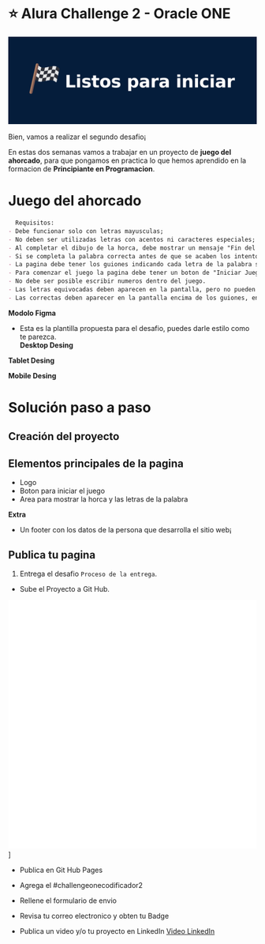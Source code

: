  # ⭐️ Alura Challenge 2 - Oracle ONE  

 ![image](/img/listos-para-iniciar.png)

Bien, vamos a realizar el segundo desafio¡

En estas dos semanas vamos a trabajar en un proyecto de **juego del ahorcado**, para que pongamos en practica lo que hemos aprendido en la formacion de **Principiante en Programacion**.

# Juego del ahorcado

```markdown
  Requisitos:
- Debe funcionar solo con letras mayusculas;
- No deben ser utilizadas letras con acentos ni caracteres especiales;
- Al completar el dibujo de la horca, debe mostrar un mensaje "Fin del juego" en la pantalla;
- Si se completa la palabra correcta antes de que se acaben los intentos, debe ser mostrado un mensaje de "Ganaste, Felicidades!" en la pantalla.
- La pagina debe tener los guiones indicando cada letra de la palabra separada por un espacio;
- Para comenzar el juego la pagina debe tener un boton de "Iniciar Juego";
- No debe ser posible escribir numeros dentro del juego.
- Las letras equivocadas deben aparecen en la pantalla, pero no pueden aparecer de forma repetida;
- Las correctas deben aparecer en la pantalla encima de los guiones, en la posicion correcta en relacion a la palabra.
```
**Modolo Figma**
- Esta es la plantilla propuesta para el desafio, puedes darle estilo como te parezca.<br>
**Desktop Desing**


**Tablet Desing**


**Mobile Desing**

# Solución paso a paso

## Creación del proyecto

## Elementos principales de la pagina
* Logo
* Boton para iniciar el juego
* Area para mostrar la horca y las letras de la palabra
  
**Extra**
* Un footer con los datos de la persona que desarrolla el sitio web¡


## Publica tu pagina
1. Entrega el desafio `Proceso de la entrega`.
- Sube el Proyecto a Git Hub.

![image](/img/github.png)]

- Publica en Git Hub Pages
 
- Agrega el #challengeonecodificador2
- Rellene el formulario de envio 
- Revisa tu correo electronico y obten tu Badge

- Publica un video y/o tu proyecto en LinkedIn
[Video LinkedIn]()
